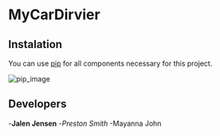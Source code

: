 # MyCarDirvier

## Instalation

You can use [pip](https://pypi.org/project/pip/) for all components necessary for this project. 

![pip_image](https://pypi.org/static/images/logo-large.9f732b5f.svg)

## Developers
-**Jalen Jensen**
-*Preston Smith*
-Mayanna John
